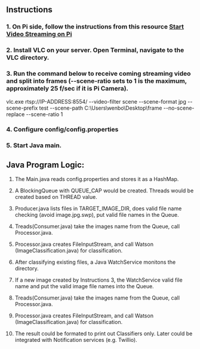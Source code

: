 ## Instructions
### 1. On Pi side, follow the instructions from this resource [Start Video Streaming on Pi](https://raspberrypi.stackexchange.com/questions/23182/how-to-stream-video-from-raspberry-pi-camera-and-watch-it-live/23205#23205)
### 2. Install VLC on your server. Open Terminal, navigate to the VLC directory.
### 3. Run the command below to receive coming streaming video and split into frames (--scene-ratio sets to 1 is the maximum, approximately 25 f/sec if it is Pi Camera).
vlc.exe rtsp://IP-ADDRESS:8554/ --video-filter scene --scene-format jpg --scene-prefix test --scene-path C:\Users\wenbo\Desktop\frame --no-scene-replace --scene-ratio 1
### 4. Configure config/config.properties
### 5. Start Java main.

## Java Program Logic:

1. The Main.java reads config.properties and stores it as a HashMap.

2. A BlockingQueue with QUEUE_CAP would be created. Threads would be created based on THREAD value.

3. Producer.java lists files in TARGET_IMAGE_DIR, does valid file name checking (avoid image.jpg.swp), put valid file names in the Queue.

4. Treads(Consumer.java) take the images name from the Queue, call Processor.java.

5. Processor.java creates FileInputStream, and call Watson (ImageClassification.java) for classification.

6. After classifying existing files, a Java WatchService monitons the directory.

7. If a new image created by Instructions 3, the WatchService valid file name and put the valid image file names into the Queue.

8. Treads(Consumer.java) take the images name from the Queue, call Processor.java.

9. Processor.java creates FileInputStream, and call Watson (ImageClassification.java) for classification.

10. The result could be formated to print out Classifiers only. Later could be integrated with Notification services (e.g. Twillio).